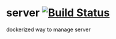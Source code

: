 # server [![Build Status](https://travis-ci.com/ngalayko/server.svg?token=YGxKb4hpK9mE5WjWftVu&branch=master)](https://travis-ci.com/ngalayko/server)

dockerized way to manage server
